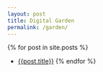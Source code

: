 ```yaml
---
layout: post
title: Digital Garden
permalink: /garden/
---
```


{% for post in site.posts %}
* [{{post.title}}]({{post.url}})
{% endfor %}